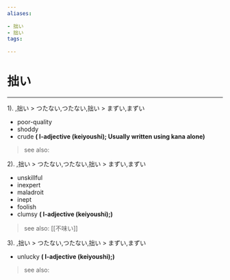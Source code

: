 ```yaml
---
aliases:
    
- 拙い
- 拙い
tags:
    
---
```


# 拙い
---
1).
,拙い > つたない,つたない,拙い > まずい,まずい

- poor-quality
- shoddy
- crude
**( I-adjective (keiyoushi); Usually written using kana alone)**
> see also: 
            
2).
,拙い > つたない,つたない,拙い > まずい,まずい

- unskillful
- inexpert
- maladroit
- inept
- foolish
- clumsy
**( I-adjective (keiyoushi);)**
> see also:  [[不味い]]
            
3).
,拙い > つたない,つたない,拙い > まずい,まずい

- unlucky
**( I-adjective (keiyoushi);)**
> see also: 
            